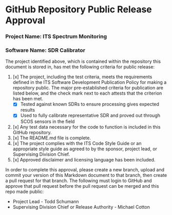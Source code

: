 # GitHub Repository Public Release Approval

### Project Name: ITS Spectrum Monitoring
### Software Name: SDR Calibrator

The project identified above, which is contained within the repository this document is stored in, has met the following criteria for public release:

1. [x] The project, including the test criteria, meets the requirements defined in the ITS Software Development Publication Policy for making a repository public. The major pre-established criteria for publication are listed below, and the check mark next to each attests that the criterion has been met.
    * [x] Tested against known SDRs to ensure processing gives expected results
    * [x] Used to fully calibrate representative SDR and proved out through SCOS sensors in the field
2. [x] Any test data necessary for the code to function is included in this GitHub repository.
3. [x] The README.md file is complete.
4. [x] The project complies with the ITS Code Style Guide or an appropriate style guide as agreed to by the sponsor, project lead, or Supervising Division Chief.
5. [x] Approved disclaimer and licensing language has been included.

In order to complete this approval, please create a new branch, upload and commit your version of this Markdown document to that branch, then create a pull request for that branch. The following must login to GitHub and approve that pull request before the pull request can be merged and this repo made public:
* Project Lead - Todd Schumann
* Supervising Division Chief or Release Authority - Michael Cotton
